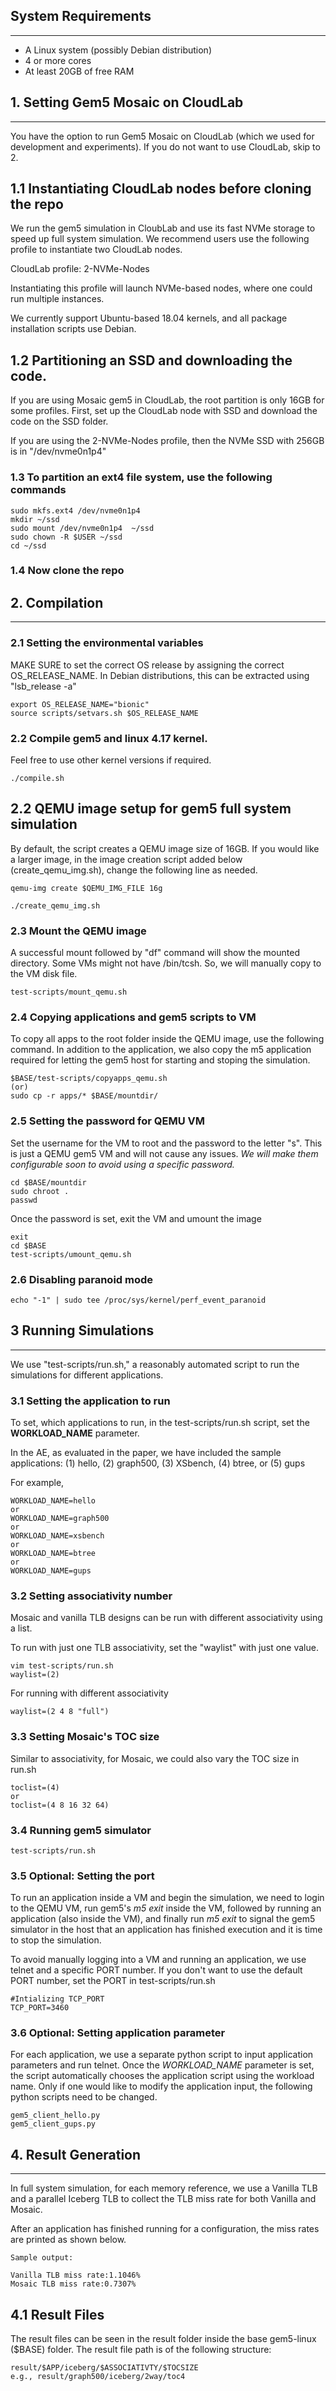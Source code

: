 
## System Requirements
---------------------
- A Linux system (possibly Debian distribution)
- 4 or more cores
- At least 20GB of free RAM


## 1. Setting  Gem5 Mosaic on CloudLab
--------------------------------------
You have the option to run Gem5 Mosaic on CloudLab (which we used for
development and experiments). If you do not want to use CloudLab, skip to 2.

## 1.1 Instantiating CloudLab nodes before cloning the repo 
We run the gem5 simulation in CloubLab and use its fast NVMe storage to speed up full system simulation. We recommend users use the following profile to instantiate two CloudLab nodes.

CloudLab profile: 2-NVMe-Nodes

Instantiating this profile will launch NVMe-based nodes, where one could run multiple instances.

We currently support Ubuntu-based 18.04 kernels, and all package installation scripts use Debian.

## 1.2 Partitioning an SSD and downloading the code.
If you are using Mosaic gem5 in CloudLab, the root partition is only 16GB for
some profiles. First, set up the CloudLab node with SSD and download the code
on the SSD folder.

If you are using the 2-NVMe-Nodes profile, then the NVMe SSD with 256GB is in
"/dev/nvme0n1p4"

### 1.3 To partition an ext4 file system, use the following commands
```
sudo mkfs.ext4 /dev/nvme0n1p4 
mkdir ~/ssd
sudo mount /dev/nvme0n1p4  ~/ssd
sudo chown -R $USER ~/ssd
cd ~/ssd
```

### 1.4 Now clone the repo


## 2. Compilation
------------------------

### 2.1 Setting the environmental variables
MAKE SURE to set the correct OS release by assigning the correct
OS_RELEASE_NAME. In Debian distributions, this can be extracted using "lsb_release -a"
```
export OS_RELEASE_NAME="bionic"
source scripts/setvars.sh $OS_RELEASE_NAME
```

### 2.2 Compile gem5 and linux 4.17 kernel. 

Feel free to use other kernel versions if required.

```
./compile.sh
```
## 2.2 QEMU image setup for gem5 full system simulation
By default, the script creates a QEMU image size of 16GB. If you 
would like a larger image, in the image creation script added 
below (create_qemu_img.sh), change the following line as needed. 
```
qemu-img create $QEMU_IMG_FILE 16g
```
```
./create_qemu_img.sh
```

### 2.3 Mount the QEMU image
A successful mount followed by "df" command will show the mounted 
directory. Some VMs might not have /bin/tcsh. So, we will manually 
copy to the VM disk file.
```
test-scripts/mount_qemu.sh
```
### 2.4 Copying applications and gem5 scripts to VM
To copy all apps to the root folder inside the QEMU image, use the following
command. In addition to the application, we also copy the m5 application
required for letting the gem5 host for starting and stoping the simulation.
```
$BASE/test-scripts/copyapps_qemu.sh
(or)
sudo cp -r apps/* $BASE/mountdir/
```
### 2.5 Setting the password for QEMU VM
Set the username for the VM to root and the password to the letter "s". This is
just a QEMU gem5 VM and will not cause any issues. *We will make them
configurable soon to avoid using a specific password.*

```
cd $BASE/mountdir
sudo chroot .
passwd
```
Once the password is set, exit the VM and umount the image

```
exit
cd $BASE
test-scripts/umount_qemu.sh
```
### 2.6 Disabling paranoid mode
```
echo "-1" | sudo tee /proc/sys/kernel/perf_event_paranoid
```

## 3 Running Simulations
----------------------
We use "test-scripts/run.sh," a reasonably automated script to run the
simulations for different applications.

### 3.1 Setting the application to run
To set, which applications to run, in the test-scripts/run.sh script, 
set the **WORKLOAD_NAME** parameter. 

In the AE, as evaluated in the paper, we have included the sample applications: 
(1) hello, (2) graph500, (3) XSbench, (4) btree, or (5) gups

For example,
```
WORKLOAD_NAME=hello
or
WORKLOAD_NAME=graph500
or
WORKLOAD_NAME=xsbench
or
WORKLOAD_NAME=btree
or
WORKLOAD_NAME=gups
```
### 3.2 Setting associativity number
Mosaic and vanilla TLB designs can be run with different associativity using a list.

To run with just one TLB associativity, set the "waylist" with just one value.
```
vim test-scripts/run.sh
waylist=(2)
```
For running with different associativity 
```
waylist=(2 4 8 "full")

```
### 3.3 Setting Mosaic's TOC size
Similar to associativity, for Mosaic, we could also vary the TOC size in run.sh
```
toclist=(4)
or
toclist=(4 8 16 32 64)
```

### 3.4 Running gem5 simulator
```
test-scripts/run.sh
```

### 3.5 Optional: Setting the  port
To run an application inside a VM and begin the simulation, we need to login to
the QEMU VM, run gem5's *m5 exit* inside the VM, followed by running an
application (also inside the VM), and finally run *m5 exit* to signal the gem5
simulator in the host that an application has finished execution and it is time
to stop the simulation.

To avoid manually logging into a VM and running an application, we use telnet
and a specific PORT number. If you don't want to use the default PORT number,
set the PORT in test-scripts/run.sh
```
#Intializing TCP_PORT
TCP_PORT=3460
```

### 3.6 Optional: Setting application parameter
For each application, we use a separate python script to input application
parameters and run telnet. Once the *WORKLOAD_NAME* parameter is set, the
script automatically chooses the application script using the workload name.
Only if one would like to modify the application input, the following python
scripts need to be changed.
```
gem5_client_hello.py
gem5_client_gups.py
```

## 4. Result Generation
-------------------

In full system simulation, for each memory reference, we use a Vanilla TLB and
a parallel Iceberg TLB to collect the TLB miss rate for both Vanilla and
Mosaic.

After an application has finished running for a configuration, the miss rates
are printed as shown below.

```
Sample output:

Vanilla TLB miss rate:1.1046%
Mosaic TLB miss rate:0.7307%
```
## 4.1 Result Files
The result files can be seen in the result folder inside the base gem5-linux
($BASE) folder. The result file path is of the following structure:
```
result/$APP/iceberg/$ASSOCIATIVTY/$TOCSIZE
e.g., result/graph500/iceberg/2way/toc4
```


